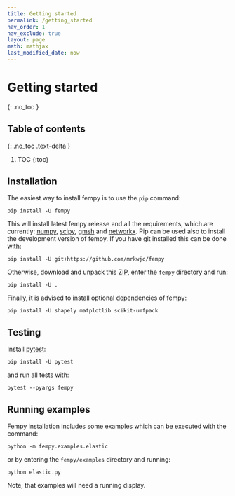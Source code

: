 ```yaml
---
title: Getting started
permalink: /getting_started
nav_order: 1
nav_exclude: true
layout: page
math: mathjax
last_modified_date: now
---
```


# Getting started
{: .no_toc }

## Table of contents
{: .no_toc .text-delta }

1. TOC
{:toc}

## Installation
The easiest way to install fempy is to use the `pip` command:

```
pip install -U fempy
```

This will install latest fempy release and all the requirements, which are currently: [numpy](https://numpy.org), [scipy](https://scipy.org), [gmsh](https://gmsh.info) and [networkx](https://networkx.org). Pip can be used also to install the development version of fempy. If you have git installed this can be done with:

```
pip install -U git+https://github.com/mrkwjc/fempy
```

Otherwise, download and unpack this [ZIP](https://github.com/mrkwjc/fempy/archive/refs/heads/master.zip), enter the `fempy` directory and run:

```
pip install -U .
```

Finally, it is advised to install optional dependencies of fempy:

```
pip install -U shapely matplotlib scikit-umfpack
```

## Testing
Install [pytest](https://pytest.org):

```
pip install -U pytest
```

and run all tests with:

```
pytest --pyargs fempy
```

## Running examples
Fempy installation includes some examples which can be executed with the command:

```
python -m fempy.examples.elastic
```

or by entering the `fempy/examples` directory and running:

```
python elastic.py
```

Note, that examples will need a running display.
